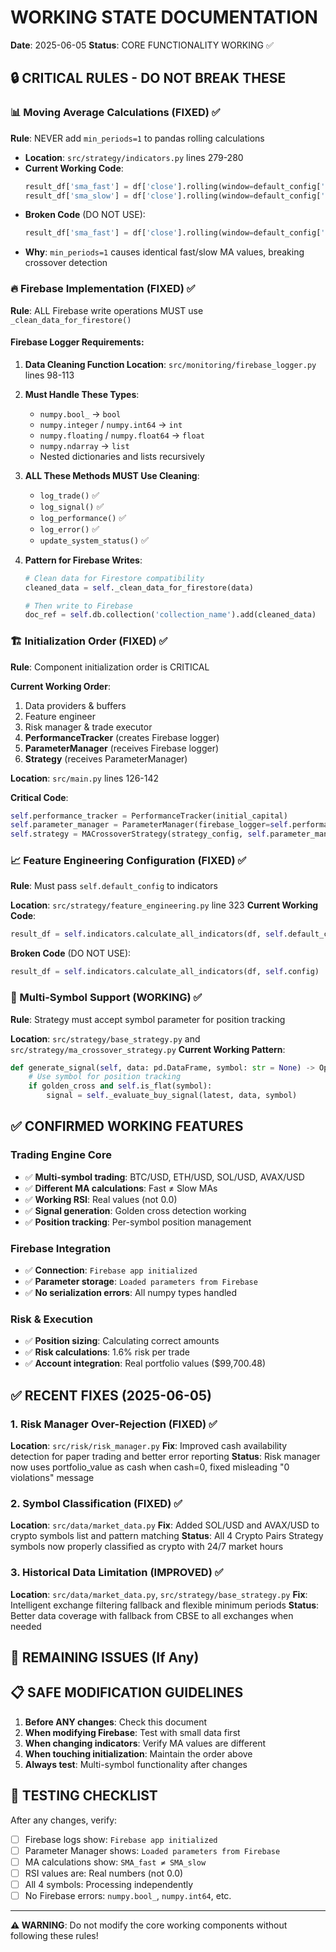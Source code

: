 # WORKING STATE DOCUMENTATION
**Date**: 2025-06-05
**Status**: CORE FUNCTIONALITY WORKING ✅

## 🔒 CRITICAL RULES - DO NOT BREAK THESE

### 📊 Moving Average Calculations (FIXED) ✅
**Rule**: NEVER add `min_periods=1` to pandas rolling calculations
- **Location**: `src/strategy/indicators.py` lines 279-280
- **Current Working Code**:
  ```python
  result_df['sma_fast'] = df['close'].rolling(window=default_config['ma_fast']).mean()
  result_df['sma_slow'] = df['close'].rolling(window=default_config['ma_slow']).mean()
  ```
- **Broken Code** (DO NOT USE):
  ```python
  result_df['sma_fast'] = df['close'].rolling(window=default_config['ma_fast'], min_periods=1).mean()
  ```
- **Why**: `min_periods=1` causes identical fast/slow MA values, breaking crossover detection

### 🔥 Firebase Implementation (FIXED) ✅
**Rule**: ALL Firebase write operations MUST use `_clean_data_for_firestore()`

#### Firebase Logger Requirements:
1. **Data Cleaning Function Location**: `src/monitoring/firebase_logger.py` lines 98-113
2. **Must Handle These Types**:
   - `numpy.bool_` → `bool`
   - `numpy.integer` / `numpy.int64` → `int`
   - `numpy.floating` / `numpy.float64` → `float`
   - `numpy.ndarray` → `list`
   - Nested dictionaries and lists recursively

3. **ALL These Methods MUST Use Cleaning**:
   - `log_trade()` ✅
   - `log_signal()` ✅
   - `log_performance()` ✅
   - `log_error()` ✅
   - `update_system_status()` ✅

4. **Pattern for Firebase Writes**:
   ```python
   # Clean data for Firestore compatibility
   cleaned_data = self._clean_data_for_firestore(data)
   
   # Then write to Firebase
   doc_ref = self.db.collection('collection_name').add(cleaned_data)
   ```

### 🏗️ Initialization Order (FIXED) ✅
**Rule**: Component initialization order is CRITICAL

**Current Working Order**:
1. Data providers & buffers
2. Feature engineer
3. Risk manager & trade executor
4. **PerformanceTracker** (creates Firebase logger)
5. **ParameterManager** (receives Firebase logger)
6. **Strategy** (receives ParameterManager)

**Location**: `src/main.py` lines 126-142

**Critical Code**:
```python
self.performance_tracker = PerformanceTracker(initial_capital)
self.parameter_manager = ParameterManager(firebase_logger=self.performance_tracker.firebase_logger)
self.strategy = MACrossoverStrategy(strategy_config, self.parameter_manager)
```

### 📈 Feature Engineering Configuration (FIXED) ✅
**Rule**: Must pass `self.default_config` to indicators

**Location**: `src/strategy/feature_engineering.py` line 323
**Current Working Code**:
```python
result_df = self.indicators.calculate_all_indicators(df, self.default_config)
```

**Broken Code** (DO NOT USE):
```python
result_df = self.indicators.calculate_all_indicators(df, self.config)
```

### 🎯 Multi-Symbol Support (WORKING) ✅
**Rule**: Strategy must accept symbol parameter for position tracking

**Location**: `src/strategy/base_strategy.py` and `src/strategy/ma_crossover_strategy.py`
**Current Working Pattern**:
```python
def generate_signal(self, data: pd.DataFrame, symbol: str = None) -> Optional[TradingSignal]:
    # Use symbol for position tracking
    if golden_cross and self.is_flat(symbol):
        signal = self._evaluate_buy_signal(latest, data, symbol)
```

## ✅ CONFIRMED WORKING FEATURES

### Trading Engine Core
- ✅ **Multi-symbol trading**: BTC/USD, ETH/USD, SOL/USD, AVAX/USD
- ✅ **Different MA calculations**: Fast ≠ Slow MAs
- ✅ **Working RSI**: Real values (not 0.0)
- ✅ **Signal generation**: Golden cross detection working
- ✅ **Position tracking**: Per-symbol position management

### Firebase Integration  
- ✅ **Connection**: `Firebase app initialized`
- ✅ **Parameter storage**: `Loaded parameters from Firebase`
- ✅ **No serialization errors**: All numpy types handled

### Risk & Execution
- ✅ **Position sizing**: Calculating correct amounts
- ✅ **Risk calculations**: 1.6% risk per trade
- ✅ **Account integration**: Real portfolio values ($99,700.48)

## ✅ RECENT FIXES (2025-06-05)

### 1. Risk Manager Over-Rejection (FIXED) ✅
**Location**: `src/risk/risk_manager.py`
**Fix**: Improved cash availability detection for paper trading and better error reporting
**Status**: Risk manager now uses portfolio_value as cash when cash=0, fixed misleading "0 violations" message

### 2. Symbol Classification (FIXED) ✅  
**Location**: `src/data/market_data.py`
**Fix**: Added SOL/USD and AVAX/USD to crypto symbols list and pattern matching
**Status**: All 4 Crypto Pairs Strategy symbols now properly classified as crypto with 24/7 market hours

### 3. Historical Data Limitation (IMPROVED) ✅
**Location**: `src/data/market_data.py`, `src/strategy/base_strategy.py`
**Fix**: Intelligent exchange filtering fallback and flexible minimum periods
**Status**: Better data coverage with fallback from CBSE to all exchanges when needed

## 🚨 REMAINING ISSUES (If Any)

## 📋 SAFE MODIFICATION GUIDELINES

1. **Before ANY changes**: Check this document
2. **When modifying Firebase**: Test with small data first
3. **When changing indicators**: Verify MA values are different
4. **When touching initialization**: Maintain the order above
5. **Always test**: Multi-symbol functionality after changes

## 🧪 TESTING CHECKLIST

After any changes, verify:
- [ ] Firebase logs show: `Firebase app initialized`
- [ ] Parameter Manager shows: `Loaded parameters from Firebase`  
- [ ] MA calculations show: `SMA_fast ≠ SMA_slow`
- [ ] RSI values are: Real numbers (not 0.0)
- [ ] All 4 symbols: Processing independently
- [ ] No Firebase errors: `numpy.bool_`, `numpy.int64`, etc.

---
**⚠️ WARNING**: Do not modify the core working components without following these rules!
